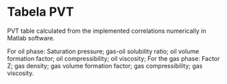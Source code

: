 # Tabela PVT
PVT table calculated from the implemented correlations numerically in Matlab software.

For oil phase: Saturation pressure; gas-oil solubility ratio; oil volume formation factor; oil compressibility; oil viscosity;
For the gas phase: Factor Z; gas density; gas volume formation factor; gas compressibility; gas viscosity.
